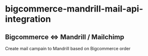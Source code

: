 # bigcommerce-mandrill-mail-api-integration

## Bigcommerce <=> Mandrill / Mailchimp

Create mail campain to Mandrill based on Bigcommerce order 
